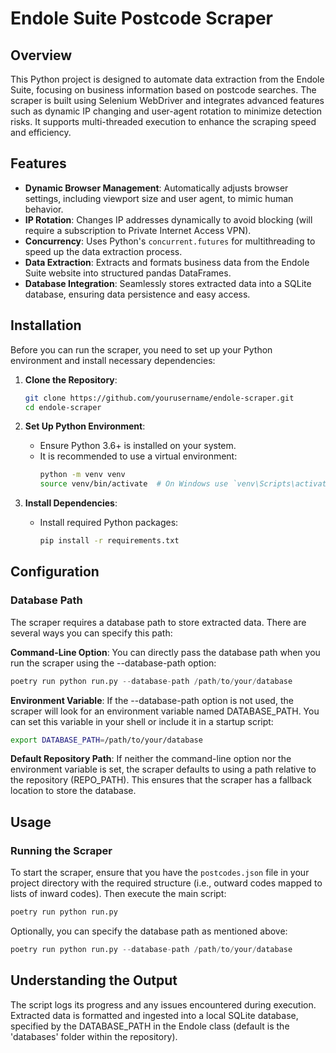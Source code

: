 # Endole Suite Postcode Scraper

## Overview

This Python project is designed to automate data extraction from the Endole Suite, focusing on business information based on postcode searches. The scraper is built using Selenium WebDriver and integrates advanced features such as dynamic IP changing and user-agent rotation to minimize detection risks. It supports multi-threaded execution to enhance the scraping speed and efficiency.

## Features

- **Dynamic Browser Management**: Automatically adjusts browser settings, including viewport size and user agent, to mimic human behavior.
- **IP Rotation**: Changes IP addresses dynamically to avoid blocking (will require a subscription to Private Internet Access VPN).
- **Concurrency**: Uses Python's `concurrent.futures` for multithreading to speed up the data extraction process.
- **Data Extraction**: Extracts and formats business data from the Endole Suite website into structured pandas DataFrames.
- **Database Integration**: Seamlessly stores extracted data into a SQLite database, ensuring data persistence and easy access.

## Installation

Before you can run the scraper, you need to set up your Python environment and install necessary dependencies:

1. **Clone the Repository**:
    ```bash
    git clone https://github.com/yourusername/endole-scraper.git
    cd endole-scraper
    ```

2. **Set Up Python Environment**:
    - Ensure Python 3.6+ is installed on your system.
    - It is recommended to use a virtual environment:
      ```bash
      python -m venv venv
      source venv/bin/activate  # On Windows use `venv\Scripts\activate`
      ```

3. **Install Dependencies**:
    - Install required Python packages:
      ```bash
      pip install -r requirements.txt
      ```
## Configuration

### Database Path

The scraper requires a database path to store extracted data. There are several ways you can specify this path:

**Command-Line Option**: You can directly pass the database path when you run the scraper using the --database-path option:

```python
poetry run python run.py --database-path /path/to/your/database
```

**Environment Variable**: If the --database-path option is not used, the scraper will look for an environment variable named DATABASE_PATH. You can set this variable in your shell or include it in a startup script:

```bash
export DATABASE_PATH=/path/to/your/database
```

**Default Repository Path**: If neither the command-line option nor the environment variable is set, the scraper defaults to using a path relative to the repository (REPO_PATH). This ensures that the scraper has a fallback location to store the database.


## Usage

### Running the Scraper

To start the scraper, ensure that you have the `postcodes.json` file in your project directory with the required structure (i.e., outward codes mapped to lists of inward codes). Then execute the main script:

```python
poetry run python run.py
```

Optionally, you can specify the database path as mentioned above:

```python
poetry run python run.py --database-path /path/to/your/database
```

## Understanding the Output

The script logs its progress and any issues encountered during execution.
Extracted data is formatted and ingested into a local SQLite database, specified by the DATABASE_PATH in the Endole class (default is the 'databases' folder within the repository).
